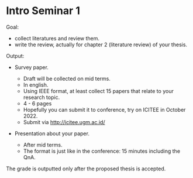 # Intro Seminar 1

Goal: 
- collect literatures and review them.
- write the review, actually for chapter 2 (literature review) of your thesis. 

Output:
- Survey paper.
	- Draft will be collected on mid terms.
	- In english.
	- Using IEEE format, at least collect 15 papers that relate to your research topic.
	- 4 - 6 pages
	- Hopefully you can submit it to conference, try on ICITEE in October 2022.
	- Submit via http://icitee.ugm.ac.id/


- Presentation about your paper.
	- After mid terms.
	- The format is just like in the conference: 15 minutes including the QnA.

The grade is outputted only after the proposed thesis is accepted.


